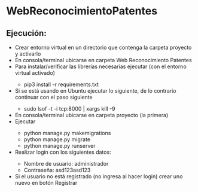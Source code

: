 # WebReconocimientoPatentes

<h2>Ejecución:</h2>
<ul>
	<li>Crear entorno virtual en un directorio que contenga la carpeta proyecto y activarlo</li>
	<li>En consola/terminal ubicarse en carpeta Web Reconocimiento Patentes</li>
	<li>Para instalar/verificar las librerías necesarias ejecutar (con el entorno virtual activado)</li>
	<ul>
		<li>pip3 install -r requirements.txt</li>
	</ul>
	<li>Si se está usando en Ubuntu ejecutar lo siguiente, de lo contrario continuar con el paso siguiente</li>
	<ul>
		<li>sudo lsof -t -i tcp:8000 | xargs kill -9</li>
	</ul>
	<li>En consola/terminal ubicarse en carpeta proyecto (la primera)</li>
	<li>Ejecutar</li>
	<ul>
		<li>python manage.py makemigrations</li>
		<li>python manage.py migrate</li>
		<li>python manage.py runserver</li>
	</ul>
	<li>Realizar login con los siguientes datos:</li>
	<ul>
		<li>Nombre de usuario: administrador</li>
		<li>Contraseña: asd123asd123</li>
	</ul>
	<li>Si el usuario no está registrado (no ingresa al hacer login) crear uno nuevo en botón Registrar</li>
</ul>
